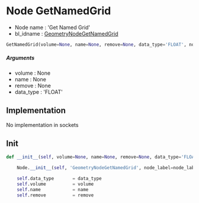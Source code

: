 # Node GetNamedGrid

- Node name : 'Get Named Grid'
- bl_idname : [GeometryNodeGetNamedGrid](https://docs.blender.org/api/current/bpy.types.GeometryNodeGetNamedGrid.html)


``` python
GetNamedGrid(volume=None, name=None, remove=None, data_type='FLOAT', node_label=None, node_color=None, **kwargs)
```
##### Arguments

- volume : None
- name : None
- remove : None
- data_type : 'FLOAT'

## Implementation

No implementation in sockets

## Init

``` python
def __init__(self, volume=None, name=None, remove=None, data_type='FLOAT', node_label=None, node_color=None, **kwargs):

    Node.__init__(self, 'GeometryNodeGetNamedGrid', node_label=node_label, node_color=node_color, **kwargs)

    self.data_type       = data_type
    self.volume          = volume
    self.name            = name
    self.remove          = remove
```
